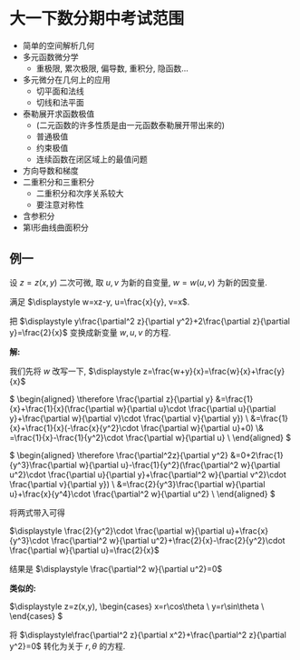 # 大一下数分期中考试范围

* 简单的空间解析几何
* 多元函数微分学 
  * 重极限, 累次极限, 偏导数, 重积分, 隐函数...
* 多元微分在几何上的应用 
  * 切平面和法线
  * 切线和法平面
* 泰勒展开求函数极值
  * (二元函数的许多性质是由一元函数泰勒展开带出来的)
  * 普通极值
  * 约束极值
  * 连续函数在闭区域上的最值问题
* 方向导数和梯度
* 二重积分和三重积分
  * 二重积分和次序关系较大
  * 要注意对称性
* 含参积分
* 第Ⅰ形曲线曲面积分

## 例一

设 $z=z(x,y)$ 二次可微, 取 $u,v$ 为新的自变量, $w=w(u,v)$ 为新的因变量.

满足 $\displaystyle w=xz-y, u=\frac{x}{y}, v=x$. 

把 $\displaystyle y\frac{\partial^2 z}{\partial y^2}+2\frac{\partial z}{\partial y}=\frac{2}{x}$ 变换成新变量 $w, u, v$ 的方程.

**解:**

我们先将 $w$ 改写一下, $\displaystyle z=\frac{w+y}{x}=\frac{w}{x}+\frac{y}{x}$

$
\begin{aligned}
\therefore \frac{\partial z}{\partial y}
&=\frac{1}{x}+\frac{1}{x}(\frac{\partial w}{\partial u}\cdot \frac{\partial u}{\partial y}+\frac{\partial w}{\partial v}\cdot \frac{\partial v}{\partial y}) \\
&=\frac{1}{x}+\frac{1}{x}(-\frac{x}{y^2}\cdot \frac{\partial w}{\partial u}+0) \\&
=\frac{1}{x}-\frac{1}{y^2}\cdot \frac{\partial w}{\partial u} \\
\end{aligned}
$

$
\begin{aligned}
\therefore \frac{\partial^2z}{\partial y^2}
&=0+2\frac{1}{y^3}\frac{\partial w}{\partial u}-\frac{1}{y^2}(\frac{\partial^2 w}{\partial u^2}\cdot \frac{\partial u}{\partial y}+\frac{\partial^2 w}{\partial v^2}\cdot \frac{\partial v}{\partial y}) \\
&=\frac{2}{y^3}\frac{\partial w}{\partial u}+\frac{x}{y^4}\cdot \frac{\partial^2 w}{\partial u^2} \\
\end{aligned}
$

将两式带入可得

$\displaystyle \frac{2}{y^2}\cdot \frac{\partial w}{\partial u}+\frac{x}{y^3}\cdot \frac{\partial^2 w}{\partial u^2}+\frac{2}{x}-\frac{2}{y^2}\cdot \frac{\partial w}{\partial u}=\frac{2}{x}$

结果是 $\displaystyle \frac{\partial^2 w}{\partial u^2}=0$

**类似的:**

$\displaystyle z=z(x,y), 
\begin{cases}
x=r\cos\theta \\
y=r\sin\theta \\
\end{cases}
$

将 $\displaystyle\frac{\partial^2 z}{\partial x^2}+\frac{\partial^2 z}{\partial y^2}=0$ 转化为关于 $r, \theta$ 的方程.